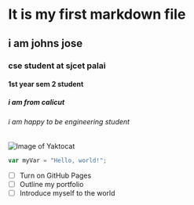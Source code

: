 # It is my first markdown file
## i am johns jose
### cse student at sjcet palai
#### 1st year sem 2 student
##### i am from calicut 
###### i am happy to be engineering student

![Image of Yaktocat](https://octodex.github.com/images/yaktocat.png)

``` javascript
var myVar = "Hello, world!";
```

- [ ] Turn on GitHub Pages
- [ ] Outline my portfolio
- [ ] Introduce myself to the world
